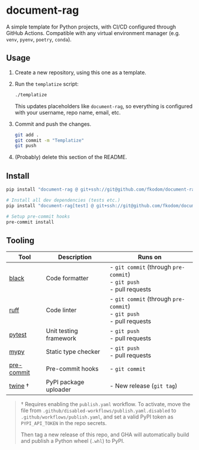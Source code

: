 # document-rag

A simple template for Python projects, with CI/CD configured through GitHub Actions.  Compatible with any virtual environment manager (e.g. `venv`, `pyenv`, `poetry`, `conda`).


## Usage

1. Create a new repository, using this one as a template.
2. Run the `templatize` script:
    ```bash
    ./templatize
    ```

    This updates placeholders like `document-rag`, so everything is configured with your username, repo name, email, etc.
3. Commit and push the changes.
    ```bash
    git add .
    git commit -m "Templatize"
    git push
    ```
4. (Probably) delete this section of the README.

## Install

```bash
pip install "document-rag @ git+ssh://git@github.com/fkodom/document-rag.git"

# Install all dev dependencies (tests etc.)
pip install "document-rag[test] @ git+ssh://git@github.com/fkodom/document-rag.git"

# Setup pre-commit hooks
pre-commit install
```


## Tooling

| Tool | Description | Runs on |
| --- | --- | --- |
| [black](https://github.com/psf/black) | Code formatter | - `git commit` (through `pre-commit`) <br> - `git push` <br> - pull requests |
| [ruff](https://github.com/astral-sh/ruff) | Code linter | - `git commit` (through `pre-commit`) <br> - `git push` <br> - pull requests |
| [pytest](https://github.com/pytest-dev/pytest) | Unit testing framework | - `git push` <br> - pull requests |
| [mypy](https://github.com/python/mypy) | Static type checker | - `git push` <br> - pull requests |
| [pre-commit](https://github.com/pre-commit/pre-commit) | Pre-commit hooks | - `git commit` |
| [twine](https://github.com/pypa/twine) $\dagger$ | PyPI package uploader | - New release (`git tag`) |

> $\dagger$ Requires enabling the `publish.yaml` workflow.  To activate, move the file from `.github/disabled-workflows/publish.yaml.disabled` to `.github/workflows/publish.yaml`, and set a valid PyPI token as `PYPI_API_TOKEN` in the repo secrets.
>
> Then tag a new release of this repo, and GHA will automatically build and publish a Python wheel (`.whl`) to PyPI.
